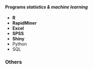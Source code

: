 #### Programs *statistics & machine learning*
* **R**
* **RapidMiner**
* **Excel**
* **SPSS**
* **Shiny**
* Python
* SQL

### Others
